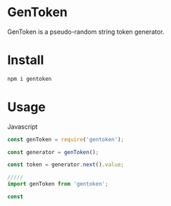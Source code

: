 # GenToken
GenToken is a pseudo-random string token generator.

# Install
```bash
npm i gentoken
```

# Usage

Javascript
```javascript
const genToken = require('gentoken');

const generator = genToken();

const token = generator.next().value;

/////
import genToken from 'gentoken';

const 
```